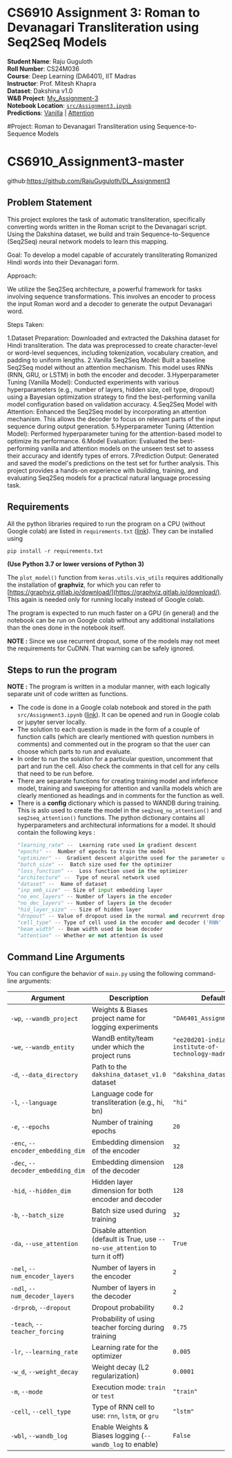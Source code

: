 
#  CS6910 Assignment 3: Roman to Devanagari Transliteration using Seq2Seq Models

**Student Name**: Raju Guguloth  
**Roll Number**: CS24M036  
**Course**: Deep Learning (DA6401), IIT Madras  
**Instructor**: Prof. Mitesh Khapra  
**Dataset**: Dakshina v1.0  
**W&B Project**: [My_Assignment-3](https://wandb.ai/rajunaik-iit-madras/My_Assignment-3)  
**Notebook Location**: [`src/Assignment3.ipynb`](src/Assignment3.ipynb)  
**Predictions**: [Vanilla](predictions_vanilla/predictions_vanilla.csv) | [Attention](predictions_attention/predictions_attention.csv)

#Project: Roman to Devanagari Transliteration using Sequence-to-Sequence Models

# CS6910_Assignment3-master
github:https://github.com/RajuGuguloth/DL_Assignment3



## Problem Statement
This project explores the task of automatic transliteration, specifically converting words written in the Roman script to the Devanagari script. Using the Dakshina dataset, we build and train Sequence-to-Sequence (Seq2Seq) neural network models to learn this mapping.

Goal: To develop a model capable of accurately transliterating Romanized Hindi words into their Devanagari form.

Approach:

We utilize the Seq2Seq architecture, a powerful framework for tasks involving sequence transformations. This involves an encoder to process the input Roman word and a decoder to generate the output Devanagari word.

Steps Taken:

1.Dataset Preparation: Downloaded and extracted the Dakshina dataset for Hindi transliteration. The data was  preprocessed to create character-level or word-level sequences, including tokenization, vocabulary creation, and padding to uniform lengths.
2.Vanilla Seq2Seq Model: Built a baseline Seq2Seq model without an attention mechanism. This model uses RNNs (RNN, GRU, or LSTM) in both the encoder and decoder.
3.Hyperparameter Tuning (Vanilla Model): Conducted experiments with various hyperparameters (e.g., number of layers, hidden size, cell type, dropout) using a Bayesian optimization strategy to find the best-performing vanilla model configuration based on validation accuracy.
4.Seq2Seq Model with Attention: Enhanced the Seq2Seq model by incorporating an attention mechanism. This allows the decoder to focus on relevant parts of the input sequence during output generation.
5.Hyperparameter Tuning (Attention Model): Performed hyperparameter tuning for the attention-based model to optimize its performance.
6.Model Evaluation: Evaluated the best-performing vanilla and attention models on the unseen test set to assess their accuracy and identify types of errors.
7.Prediction Output: Generated and saved the model's predictions on the test set for further analysis.
This project provides a hands-on experience with building, training, and evaluating Seq2Seq models for a practical natural language processing task.

## Requirements
All the python libraries required to run the program on a CPU (without Google colab) are listed in `requirements.txt` ([link](requirements.txt)).
They can be installed using 
```shell
pip install -r requirements.txt
```
**(Use Python 3.7 or lower versions of Python 3)**

The `plot_model()` function from `keras.utils.vis_utils` requires additionally the installation of **graphviz**, for which you can refer to [https://graphviz.gitlab.io/download/](https://graphviz.gitlab.io/download/). This again is needed only for running locally instead of Google colab.

The program is expected to run much faster on a GPU (in general) and the notebook can be run on Google colab without any additional installations than the ones done in the notebook itself. 

**NOTE :** Since we use recurrent dropout, some of the models may not meet the requirements for CuDNN. That warning can be safely ignored.


## Steps to run the program
**NOTE :** The program is written in a modular manner, with each logically separate unit of code written as functions.  

- The code is done in a Google colab notebook and stored in the path `src/Assignment3.ipynb` ([link](src/Assignment3.ipynb)). It can be opened and run in Google colab or jupyter server locally.
- The solution to each question is made in the form of a couple of function calls (which are clearly mentioned with question numbers in comments) and commented out in the program so that the user can choose which parts to run and evaluate.
- In order to run the solution for a particular question, uncomment that part and run the cell. Also check the comments in that cell for any cells that need to be run before.
- There are separate functions for creating training model and infefence model, training and sweeping for attention and vanilla models which are clearly mentioned as headings and in comments for the function as well.
- There is a **config** dictionary which is passed to WANDB during training. This is aslo used to create the model in the `seq2seq_no_attention()` and `seq2seq_attention()` functions. The python dictionary contains all hyperparameters and architectural informations for a model. It should contain the following keys :
  ```python
  "learning_rate" --  Learning rate used in gradient descent
  "epochs" --  Number of epochs to train the model
  "optimizer" --  Gradient descent algorithm used for the parameter updation
  "batch_size" --  Batch size used for the optimizer
  "loss_function" --  Loss function used in the optimizer
  "architecture" --  Type of neural network used
  "dataset" --  Name of dataset
  "inp_emb_size" -- Size of input embedding layer
  "no_enc_layers" -- Number of layers in the encoder
  "no_dec_layers" -- Number of layers in the decoder
  "hid_layer_size" -- Size of hidden layer
  "dropout" -- Value of dropout used in the normal and recurrent dropout
  "cell_type" -- Type of cell used in the encoder and decoder ('RNN' or 'GRU' or 'LSTM')
  "beam_width" -- Beam width used in beam decoder
  "attention" -- Whether or not attention is used
  ```
  
## Command Line Arguments

You can configure the behavior of `main.py` using the following command-line arguments:

| Argument | Description | Default |
|----------|-------------|---------|
| `-wp`, `--wandb_project` | Weights & Biases project name for logging experiments | `"DA6401_Assignment_3"` |
| `-we`, `--wandb_entity` | WandB entity/team under which the project runs | `"ee20d201-indian-institute-of-technology-madras"` |
| `-d`, `--data_directory` | Path to the `dakshina_dataset_v1.0` dataset | `"dakshina_dataset_v1.0"` |
| `-l`, `--language` | Language code for transliteration (e.g., hi, bn) | `"hi"` |
| `-e`, `--epochs` | Number of training epochs | `20` |
| `-enc`, `--encoder_embedding_dim` | Embedding dimension of the encoder | `32` |
| `-dec`, `--decoder_embedding_dim` | Embedding dimension of the decoder | `128` |
| `-hid`, `--hidden_dim` | Hidden layer dimension for both encoder and decoder | `128` |
| `-b`, `--batch_size` | Batch size used during training | `32` |
| `-da`, `--use_attention` | Disable attention (default is True, use `--no-use_attention` to turn it off) | `True` |
| `-nel`, `--num_encoder_layers` | Number of layers in the encoder | `2` |
| `-ndl`, `--num_decoder_layers` | Number of layers in the decoder | `2` |
| `-drprob`, `--dropout` | Dropout probability | `0.2` |
| `-teach`, `--teacher_forcing` | Probability of using teacher forcing during training | `0.75` |
| `-lr`, `--learning_rate` | Learning rate for the optimizer | `0.005` |
| `-w_d`, `--weight_decay` | Weight decay (L2 regularization) | `0.0001` |
| `-m`, `--mode` | Execution mode: `train` or `test` | `"train"` |
| `-cell`, `--cell_type` | Type of RNN cell to use: `rnn`, `lstm`, or `gru` | `"lstm"` |
| `-wbl`, `--wandb_log` | Enable Weights & Biases logging (`--wandb_log` to enable) | `False` |
